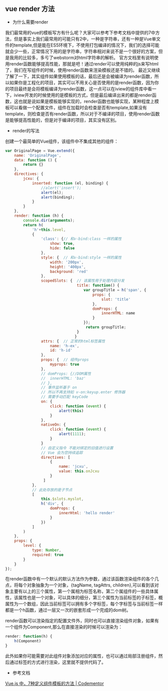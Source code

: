 ## vue render 方法

- 为什么需要render

我们最常用的vue的模板写方有什么呢？大家可以参考下参考文档中提供的7中方法，但是事实上我们最常用的可能只有2中，一种是字符串，还有一种是Vue单文件的template,但是能在ES5环境下，不使用打包编译的情况下，我们的选择可能就会少一些，正常情况下用的是字符串，字符串相对来说不是一个很好的方案，但是我用的比较多，多亏了webstorm对html字符串的解析。
官方文档里有说明使用render函数能够提高性能，那就是吧！通过render可以使用纯粹的js来写html了，我们在写组件的时候，使用render函数来渲染模板还是不错的。
最近又继续了解了一下，其实组件如果使用模板的话，最后还是会被编译为render函数，所以如果你是工程化的项目，其实可以不用关心是否使用的是render函数，因为你的项目最终是会将模板编译为render函数，这一点可以在iview的组件库中看一下，iview开发的时候使用的是模板的方式，但是最后编译出来的都是render函数，这也就是说如果是模板能够实现的，render函数也能够实现，某种程度上模板可以看做一个配置文件，组件在加载时会检查是否有template,如果没有template，则检查是否有render函数，所以对于不编译的项目，使用render函数是能够提高性能的，但是对于编译的项目，其实没有区别。

- render的写法

创建一个最简单的Vue组件，该组件中不集成其他的组件：

````javascript
var OriginalPage = Vue.extend({
	name: 'OriginalPage',
	data: function () {
		return {}
	},
	directives: {
		jcxu: {
			inserted: function (el, binding) {
				//alert('insert');
				alert(el);
				alert(binding);
			}
		}
	},
	render: function (h) {
		console.dir(arguments);
		return h(
			'h'+this.level,
			{
				'class': {// 和v-bind:class 一样的属性
					show: true,
					hide: false
				},
				style: {  // 和v-bind:style 一样的属性
					width: '200px',
					height: '400px',
					background: 'red'
				},
				scopedSlots: {  // 该属性用于处理内容分发
                                title: function() {
                                   var groupTitle = h('span', {
                                       props: {
                                           slot: 'title'
                                       },
                                       domProps: {
                                           innerHTML: name
                                       }
                                   });
                                    return groupTitle;
                                }
                               }
				attrs: {  // 正常的html标签属性
					name: 'h-ex',
					id: 'h-id'
				},
				props: {  // 组件props
					myprops: true
				},
				// domProps: {//DOM属性
				// 	innerHTML: 'baz'
				// },
				// 事件监听基于 on
				// 所以不再支持如 v-on:keyup.enter 修饰器
				// 需要手动匹配 keyCode
				on: {
					click: function (event) {
						alert(this)
					}
				},
				nativeOn: {
					click: function (event) {
						alert(1111);
					}
				}
				// 自定义指令 不能对绑定的旧值进行设置
				// Vue 会为您持续追踪
				directives: [
				 	{
				 		name: 'jcxu',
				 		value: this.onJcxu
				 	}
				 ]
			},
			// 此处存放的是子节点
			[
				this.$slots.myslot,
				h('div', {
					domProps: {
						innerHtml: 'hello render'
					}
				})
			]
		)
	},
	props: {
		level: {
			type: Number,
			required: true
		}
	}
});
````

在render函数中有一个默认的默认方法作为参数，通过该函数渲染组件的各个几点，将每个对象抽象为一个对象，{tagName, tagAttrs, children},可以看到该对象主要有以上的三个属性，第一个属相为标签名称，第二个属组件的一些具体属性，该属性也是一个对象，可以具体的细分，第三个属性为当前标签的子标签，概属性为一个数组，因此当前标签可以拥有多个字标签，每个字标签与当前标签一样都是一个h函数，通过一层又一次的嵌套形成一个完成的dom树。

render函数可以渲染指定的配置文件外，同时也可以直接渲染组件对象，如果有一个组件为Component,那么在直接渲染的时候可以渲染为：

````javascript
render: function(h) {
    h(Component)
}
````

此外如果你可能需要对此组件对象添加对应的属性，也可以通过局部注册组件，然后通过标签的方式进行渲染，这里就不提供代码了。

- 参考文档

[Vue.js 中，7种定义组件模板的方法 | Codementor](http://www.zcfy.cc/article/7-ways-to-define-a-component-template-in-vue-js-codementor-3644.html)